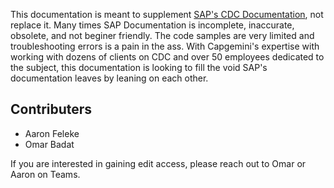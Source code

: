 This documentation is meant to supplement [SAP's CDC Documentation](https://help.sap.com/viewer/product/SAP_CUSTOMER_DATA_CLOUD/GIGYA/en-US), not replace it. Many times SAP Documentation is incomplete, inaccurate, obsolete, and not beginer friendly. The code samples are very limited and troubleshooting errors is a pain in the ass. With Capgemini's expertise with working with dozens of clients on CDC and over 50 employees dedicated to the subject, this documentation is looking to fill the void SAP's documentation leaves by leaning on each other.

## Contributers
- Aaron Feleke
- Omar Badat

If you are interested in gaining edit access, please reach out to Omar or Aaron on Teams.